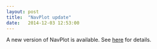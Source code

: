 ```yaml
---
layout: post
title:  "NavPlot update"
date:   2014-12-03 12:53:00
---
```


A new version of NavPlot is available. See [here]({{site-url}}/navplot) for
details.
